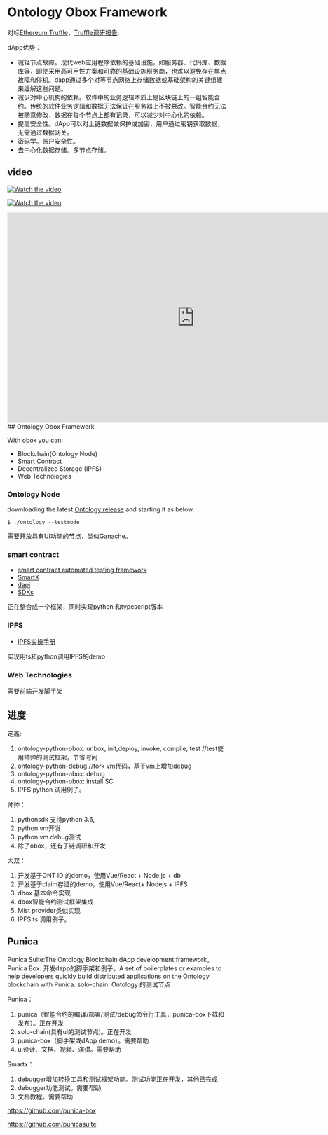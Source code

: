 #  Ontology Obox Framework

对标[Ethereum Truffle](https://truffleframework.com/docs)，[Truffle调研报告](dApp/dapp.md).

dApp优势：
* 减轻节点故障。现代web应用程序依赖的基础设施，如服务器、代码库、数据库等，即使采用高可用性方案和可靠的基础设施服务商，也难以避免存在单点故障和停机。dapp通过多个对等节点网络上存储数据或基础架构的关键组建来缓解这些问题。
* 减少对中心机构的依赖。软件中的业务逻辑本质上是区块链上的一组智能合约。传统的软件业务逻辑和数据无法保证在服务器上不被篡改。智能合约无法被随意修改，数据在每个节点上都有记录，可以减少对中心化的依赖。
* 提高安全性。dApp可以对上链数据做保护或加密，用户通过密钥获取数据，无需通过数据网关。
* 密码学。账户安全性。
* 去中心化数据存储。多节点存储。

## video

[![Watch the video](https://img.youtube.com/vi/T-D1KVIuvjA/maxresdefault.jpg)](https://youtu.be/T-D1KVIuvjA)

[![Watch the video](https://img.youtube.com/vi/T-D1KVIuvjA/maxresdefault.jpg)](https://v.qq.com/x/page/u0784b610k9.html)

<iframe width="854" height="480" src="https://v.qq.com/x/page/u0784b610k9.html" frameborder="0" allowfullscreen></iframe>
## Ontology Obox Framework

With obox you can:

* Blockchain(Ontology Node)
* Smart Contract
* Decentralized Storage (IPFS)
* Web Technologies

### Ontology Node

downloading the latest [Ontology release](https://github.com/ontio/ontology/releases) and starting it as below.
```
$ ./ontology --testmode 

```
需要开放具有UI功能的节点，类似Ganache。


### smart contract

* [smart contract automated testing framework](https://github.com/ontio-community/ontology-sctf) 
* [SmartX](http://smartx.ont.io/#/)
* [dapi](https://ontio.github.io/documentation/ontology_dapp_dev_tutorial_en.html)
* [SDKs](https://ontio.github.io/documentation/ontology_overview_sdks_en.html)

正在整合成一个框架，同时实现python 和typescript版本

### IPFS

* [IPFS实操手册](https://github.com/xizho10/IPFS-For-Chinese/blob/master/动手实践/IPFS实操手册.md)

实现用ts和python调用IPFS的demo



### Web Technologies

需要前端开发脚手架


## 进度


定鑫:
1. ontology-python-obox: unbox, init,deploy, invoke, compile, test  //test使用帅帅的测试框架，节省时间
2. ontology-python-debug //fork vm代码，基于vm上增加debug
3. ontology-python-obox: debug
4. ontology-python-obox: install SC
5. IPFS python 调用例子。

帅帅：
1. pythonsdk 支持python 3.6,    
2. python vm开发  
3. python vm debug测试
4. 除了obox，还有子链调研和开发

大双：
1. 开发基于ONT ID 的demo，使用Vue/React + Node.js + db
2. 开发基于claim存证的demo，使用Vue/React+ Nodejs + IPFS
3. dbox 基本命令实现
4. dbox智能合约测试框架集成
5. Mist provider类似实现
6. IPFS ts 调用例子。


## Punica

Punica Suite:The Ontology Blockchain dApp development framework。
Punica Box: 开发dapp的脚手架和例子。A set of boilerplates or examples to help developers quickly build distributed applications on the Ontology blockchain with Punica.
solo-chain: Ontology 的测试节点


Punica：
1. punica（智能合约的编译/部署/测试/debug命令行工具，punica-box下载和发布）。正在开发
2. solo-chain(具有ui的测试节点)。正在开发
3. punica-box（脚手架或dApp demo）。需要帮助
4. ui设计、文档、视频、演讲。需要帮助

Smartx：
1. debugger增加转换工具和测试框架功能。测试功能正在开发，其他已完成
2. debugger功能测试。需要帮助
3. 文档教程。需要帮助

https://github.com/punica-box

https://github.com/punicasuite
